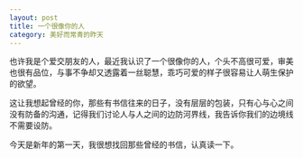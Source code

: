 ```yaml
---
layout: post
title: 一个很像你的人
category: 美好而常青的昨天
---
```


也许我是个爱交朋友的人，最近我认识了一个很像你的人，个头不高很可爱，审美也很有品位，与事不争却又透露着一丝聪慧，乖巧可爱的样子很容易让人萌生保护的欲望。

这让我想起曾经的你，那些有书信往来的日子，没有层层的包装，只有心与心之间没有防备的沟通，记得我们讨论人与人之间的边防河界线，我告诉你我们的边境线不需要设防。

今天是新年的第一天，我很想找回那些曾经的书信，认真读一下。

